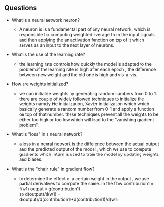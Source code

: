 ## Questions 

- What is a neural network neuron?
    - A neuron is is a fundamental part of any neural network,
      which is responsible for computing weighted average from the input signals 
      and then applying the an activation function on top of it which serves as an input 
      to the next layer of neurons.
      
- What is the use of the learning rate?
    - the learning rate controls how quickly the model is adapted to the problem.if the learning rate is high 
      after each epoch , the difference between new weight and the old one is high and vis-a-vis.

- How are weights initialized?
    - we can initialize weights by generating random numbers from 0 to 1.
      there are couple of widely followed techniques to initialize the weights namely He initialization, Xavier initialization which 
      which basically generate a random number from 0-1 and apply a function on top of that number. these techniques prevent all the 
      weights to be either too high or too low which will lead to the "vanishing gradient problem". 
      
- What is "loss" in a neural network?
    - a loss in a neural network is the difference between the actual output and the predicted output of the model , which we use to compute gradients which inturn 
      is used to train the model by updating weights and biases.
      
- What is the "chain rule" in gradient flow?
    - to determine the effect of a certain weight in the output , we use partial derivatives to compute the same. 
      in the flow contribution1 = f(w1) output = g(contribution1)  
      so d(output)/d(w1) = d(output)/d(contribution1)*d(contribution1)/d(w1) 
      
      
